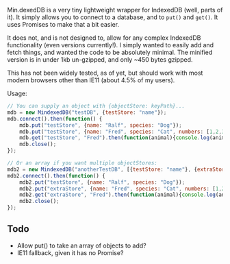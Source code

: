 Min.dexedDB is a very tiny lightweight wrapper for IndexedDB (well, parts of it). It simply allows you to connect to a database, and to `put()` and `get()`. It uses Promises to make that a bit easier.

It does not, and is not designed to, allow for any complex IndexedDB functionality (even versions currently!). I simply wanted to easily add and fetch things, and wanted the code to be absolutely minimal. The minified version is in under 1kb un-gzipped, and only ~450 bytes gzipped.

This has not been widely tested, as of yet, but should work with most modern browsers other than IE11 (about 4.5% of my users).

Usage:

```javascript
// You can supply an object with {objectStore: keyPath}...
mdb = new MindexedDB("testDB", {testStore: "name"});
mdb.connect().then(function() {
    mdb.put("testStore", {name: "Ralf", species: "Dog"});
    mdb.put("testStore", {name: "Fred", species: "Cat", numbers: [1,2,3]});
    mdb.get("testStore", "Fred").then(function(animal){console.log(animal)});
    mdb.close();
});

// Or an array if you want multiple objectStores:
mdb2 = new MindexedDB("anotherTestDB", [{testStore: "name"}, {extraStore: "name"}]);
mdb2.connect().then(function() {
    mdb2.put("testStore", {name: "Ralf", species: "Dog"});
    mdb2.put("extraStore", {name: "Fred", species: "Cat", numbers: [1,2,3]});
    mdb2.get("extraStore", "Fred").then(function(animal){console.log(animal)});
    mdb2.close();
});
```

## Todo

- Allow put() to take an array of objects to add?
- IE11 fallback, given it has no Promise?
